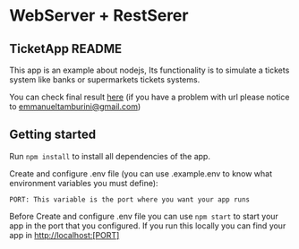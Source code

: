 # WebServer + RestSerer

## TicketApp README

This app is an example about nodejs, Its functionality is to simulate a tickets system like banks or supermarkets tickets systems.

You can check final result [here](https://websocket-nodejs-app-production.up.railway.app/) (if you have a problem with url please notice to emmanueltamburini@gmail.com)

## Getting started

Run `npm install` to install all dependencies of the app.

Create and configure .env file (you can use .example.env to know what environment variables you must define):

    PORT: This variable is the port where you want your app runs

Before Create and configure .env file you can use `npm start` to start your app in the port that you configured. If you run this locally you can find your app in <http://localhost:[PORT]>
